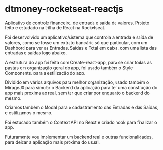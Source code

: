 # dtmoney-rocketseat-reactjs

Aplicativo de controle financeiro, de entrada e saída de valores. Projeto feito e estudado na trilha de React na Rocketseat.

Foi desenvolvido um aplicativo/sistema que controla a entrada e saída de valores, como se fosse um extrato bancário só que particular,  com um Dashbord para ver as Entradas, Saídas e Total em caixa, com uma lista das entradas e saídas logo abaixo. 

A estrutura do app foi feita com Create-react-app, para se criar todas as pastas em organização geral do app, foi usado também o Style Components, para a estilização do app.

Dividido em vários arquivos para melhor organização, usado também o MirageJS para simular o Backend da aplicação para ter uma construção do app mais proxima ao real, sem ter que criar por enquanto o backend do mesmo.

Criamos também o Modal para o cadastramento das Entradas e das Saídas, e estilizamos o mesmo.

Foi estudado também o Context API no React e criado hook para finalizar o app.

Futuramente vou implementar um backend real e outras funcionalidades, para deixar a aplicação mais próxima do usual.
